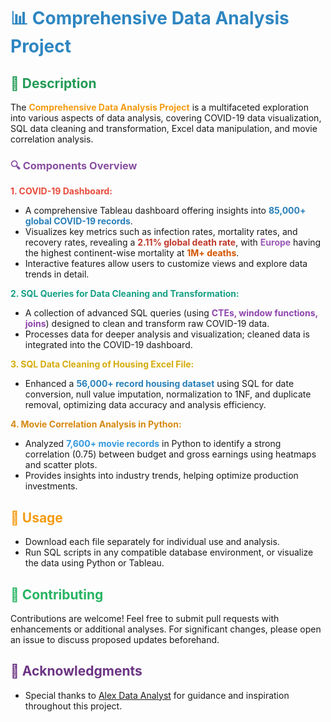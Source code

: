 # <span style="color:#2E86C1;">📊 Comprehensive Data Analysis Project</span>

## <span style="color:#239B56;">📝 Description</span>

The **<span style="color:#F39C12;">Comprehensive Data Analysis Project</span>** is a multifaceted exploration into various aspects of data analysis, covering COVID-19 data visualization, SQL data cleaning and transformation, Excel data manipulation, and movie correlation analysis.

### <span style="color:#884EA0;">🔍 Components Overview</span>

**<span style="color:#E74C3C;">1. COVID-19 Dashboard:</span>**
- A comprehensive Tableau dashboard offering insights into **<span style="color:#2980B9;">85,000+ global COVID-19 records</span>**.
- Visualizes key metrics such as infection rates, mortality rates, and recovery rates, revealing a **<span style="color:#C0392B;">2.11% global death rate</span>**, with **<span style="color:#9B59B6;">Europe</span>** having the highest continent-wise mortality at **<span style="color:#D35400;">1M+ deaths</span>**.
- Interactive features allow users to customize views and explore data trends in detail.

**<span style="color:#16A085;">2. SQL Queries for Data Cleaning and Transformation:</span>**
- A collection of advanced SQL queries (using **<span style="color:#8E44AD;">CTEs, window functions, joins</span>**) designed to clean and transform raw COVID-19 data.
- Processes data for deeper analysis and visualization; cleaned data is integrated into the COVID-19 dashboard.

**<span style="color:#D4AC0D;">3. SQL Data Cleaning of Housing Excel File:</span>**
- Enhanced a **<span style="color:#2980B9;">56,000+ record housing dataset</span>** using SQL for date conversion, null value imputation, normalization to 1NF, and duplicate removal, optimizing data accuracy and analysis efficiency.

**<span style="color:#D68910;">4. Movie Correlation Analysis in Python:</span>**
- Analyzed **<span style="color:#3498DB;">7,600+ movie records</span>** in Python to identify a strong correlation (0.75) between budget and gross earnings using heatmaps and scatter plots.
- Provides insights into industry trends, helping optimize production investments.

## <span style="color:#F39C12;">🚀 Usage</span>

- Download each file separately for individual use and analysis.
- Run SQL scripts in any compatible database environment, or visualize the data using Python or Tableau.

## <span style="color:#28B463;">🤝 Contributing</span>

Contributions are welcome! Feel free to submit pull requests with enhancements or additional analyses. For significant changes, please open an issue to discuss proposed updates beforehand.

## <span style="color:#6C3483;">🙏 Acknowledgments</span>

- Special thanks to [Alex Data Analyst](https://www.youtube.com/channel/UCJgqdF5KRBQBq6t2SBov3Aw) for guidance and inspiration throughout this project.
